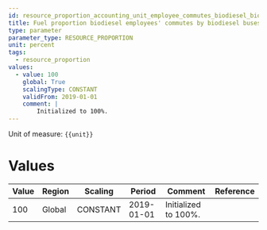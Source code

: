 ```yaml
---
id: resource_proportion_accounting_unit_employee_commutes_biodiesel_biodiesel_buses
title: Fuel proportion biodiesel employees' commutes by biodiesel buses
type: parameter
parameter_type: RESOURCE_PROPORTION
unit: percent
tags:
  - resource_proportion
values:
  - value: 100
    global: True
    scalingType: CONSTANT
    validFrom: 2019-01-01
    comment: |
        Initialized to 100%.
---
```



Unit of measure: `{{unit}}`


# Values


| Value | Region | Scaling | Period | Comment | Reference |
|-------|--------|---------|--------|---------|-----------|
| 100 | Global | CONSTANT | 2019-01-01 | Initialized to 100%. |  |



